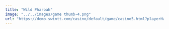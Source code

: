 ```yaml
---
title: "Wild Pharoah"
image: "../../images/game thumb-4.png"
url: "https://demo.swintt.com/casino/default/game/casino5.html?playerHandle=999999&account=FunAcct&gameName=WildPharaoh&gameType=0&gameId=1121&lang=en&lsdId=swintt&deviceType=web&brandedLoader=swintt&lobbyUrl=https://demo.swintt.com"
---
```

